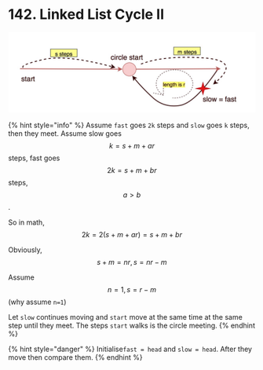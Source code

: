 # 142. Linked List Cycle II

![](.gitbook/assets/9.jpg)

{% hint style="info" %}
Assume `fast` goes `2k` steps and `slow` goes `k` steps, then they meet. Assume slow goes $$k=s+m+ar$$steps, fast goes $$2k=s+m+br$$ steps, $$a > b$$ . 

So in math, $$2k=2(s+m+ar)=s+m+br$$ 

Obviously, $$s+m =nr, s = nr-m$$ 

Assume $$n=1, s = r-m$$ \(why assume `n=1`\)

Let `slow` continues moving and `start` move at the same time at the same step until they meet. The steps `start` walks is the circle meeting.
{% endhint %}

{% hint style="danger" %}
Initialise`fast = head` and `slow = head`. After they move then compare them.
{% endhint %}

